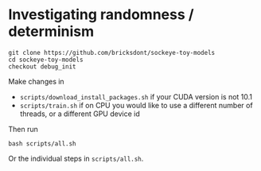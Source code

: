 # Investigating randomness / determinism

    git clone https://github.com/bricksdont/sockeye-toy-models
    cd sockeye-toy-models
    checkout debug_init

Make changes in

- `scripts/download_install_packages.sh` if your CUDA version is not 10.1
- `scripts/train.sh` if on CPU you would like to use a different number of threads, or a different GPU device id

Then run

    bash scripts/all.sh

Or the individual steps in `scripts/all.sh`.
